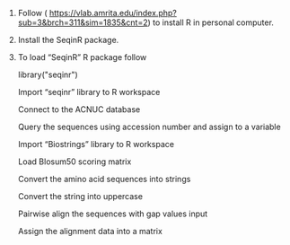 1.	Follow ( https://vlab.amrita.edu/index.php?sub=3&brch=311&sim=1835&cnt=2) to install R in personal computer.

2.	Install the SeqinR package.

3.	To load “SeqinR” R package follow 
      
      library("seqinr") 
      
     Import “seqinr” library to R workspace
     
     Connect to the ACNUC database
     
     Query the sequences using accession number and assign to a variable
     
     Import “Biostrings” library to R workspace
     
     Load Blosum50 scoring matrix
     
     Convert the amino acid sequences into strings
     
     Convert the string into uppercase
     
     Pairwise align the sequences with gap values input
     
     Assign the alignment data into a matrix
